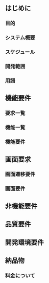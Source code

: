 ## はじめに

### 目的

### システム概要

### スケジュール

### 開発範囲

### 用語

## 機能要件

### 要求一覧

### 機能一覧

### 機能要件

## 画面要求

### 画面遷移要件

### 画面要件

## 非機能要件

## 品質要件

## 開発環境要件

## 納品物

### 料金について
